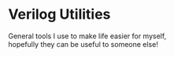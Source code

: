 # Verilog Utilities
General tools I use to make life easier for myself,  
hopefully they can be useful to someone else!  
  


